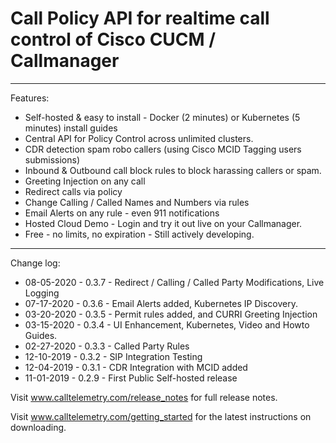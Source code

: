 # Call Policy API for realtime call control of Cisco CUCM / Callmanager

---
Features:

* Self-hosted & easy to install - Docker (2 minutes) or Kubernetes (5 minutes) install guides
* Central API for Policy Control across unlimited clusters.
* CDR detection spam robo callers (using Cisco MCID Tagging users submissions)
* Inbound & Outbound call block rules to block harassing callers or spam.
* Greeting Injection on any call
* Redirect calls via policy
* Change Calling / Called Names and Numbers via rules
* Email Alerts on any rule - even 911 notifications
* Hosted Cloud Demo - Login and try it out live on your Callmanager. 
* Free - no limits, no expiration - Still actively developing.

---

Change log:
* 08-05-2020 - 0.3.7 - Redirect / Calling / Called Party Modifications, Live Logging
* 07-17-2020 - 0.3.6 - Email Alerts added, Kubernetes IP Discovery.
* 03-20-2020 - 0.3.5 - Permit rules added, and CURRI Greeting Injection
* 03-15-2020 - 0.3.4 - UI Enhancement, Kubernetes, Video and Howto Guides.
* 02-27-2020 - 0.3.3 - Called Party Rules
* 12-10-2019 - 0.3.2 - SIP Integration Testing
* 12-04-2019 - 0.3.1 - CDR Integration with MCID added
* 11-01-2019 - 0.2.9 - First Public Self-hosted release

Visit www.calltelemetry.com/release_notes for full release notes.

Visit www.calltelemetry.com/getting_started for the latest instructions on downloading.
